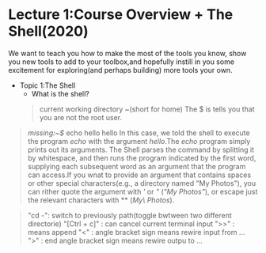 # Lecture 1:Course Overview + The Shell(2020)

We want to teach you how to make the most of the tools you know,
show you new tools to add to your toolbox,and hopefully instill in you
some excitement for exploring(and perhaps building) more tools your own.

- Topic 1:The Shell
    - What is the shell?
	> current working directory
	> ~(short for home)
	> The $ is tells you that you are not the root user.
> *missing:~$* echo hello
> hello
In this case, we told the shell to execute the program *echo* with the argument
*hello*.The *echo* program simply prints out its arguments. The Shell parses
the command by splitting it by whitespace, and then runs the program
indicated by the first word, supplying each subsequent word as an argument
that the program can access.If you wnat to provide an argument that contains
spaces or other special characters(e.g., a directory named "My Photos"), you
can rither quote the argument with *'* or *"* (*"My Photos"*), or escape just the
relevant characters with *\* (*My\ Photos*).

> "cd -": switch to previously path(toggle bwtween two different directorie)
> "[Ctrl + c]" : can cancel current terminal input
> ">>" : means append
> "<" : angle bracket sign means rewire input from ...
> ">" : end angle bracket sign means rewire outpu to ...
